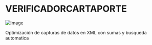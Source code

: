 # VERIFICADORCARTAPORTE
![image](https://github.com/user-attachments/assets/30cb7965-8682-4aad-89c5-8cef9a10e76a)

Optimización de capturas de datos en XML con sumas y busqueda automatica
